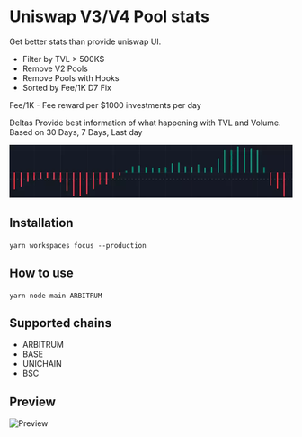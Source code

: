 # Uniswap V3/V4 Pool stats

Get better stats than provide uniswap UI. 
- Filter by TVL > 500K$
- Remove V2 Pools
- Remove Pools with Hooks
- Sorted by Fee/1K D7 Fix

Fee/1K - Fee reward per $1000 investments per day

Deltas Provide best information of what happening with TVL and Volume. Based on 30 Days, 7 Days, Last day

![Deltas](https://raw.githubusercontent.com/8clever/uniswap-pool-stats/refs/heads/main/docs/deltas.webp)

## Installation
```yarn workspaces focus --production```

## How to use
```yarn node main ARBITRUM```

## Supported chains
- ARBITRUM
- BASE
- UNICHAIN
- BSC

## Preview
![Preview](https://raw.githubusercontent.com/8clever/uniswap-pool-stats/refs/heads/main/docs/preview.webp)

